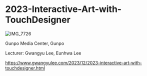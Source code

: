 # 2023-Interactive-Art-with-TouchDesigner

![IMG_7726](https://github.com/gwangyu-lee/2023-Interactive-Art-with-TouchDesigner/assets/79373845/a22a2232-7050-42da-8dcd-3847df638b9e)


Gunpo Media Center, Gunpo

Lecturer: Gwangyu Lee, Eunhwa Lee

https://www.gwangyulee.com/2023/12/2023-interactive-art-with-touchdesigner.html
